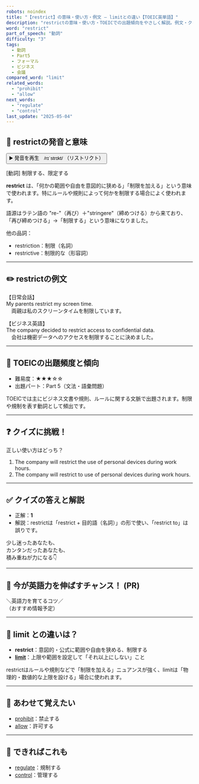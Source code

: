```yaml
---
robots: noindex
title: "【restrict】の意味・使い方・例文 ― limitとの違い【TOEIC英単語】"
description: "restrictの意味・使い方・TOEICでの出題傾向をやさしく解説。例文・クイズ付きでlimitとの違いもわかりやすく学べます。"
word: "restrict"
part_of_speech: "動詞"
difficulty: "3"
tags:
  - 動詞
  - Part5
  - フォーマル
  - ビジネス
  - 会議
compared_word: "limit"
related_words:
  - "prohibit"
  - "allow"
next_words:
  - "regulate"
  - "control"
last_update: "2025-05-04"
---
```


## 🔰 restrictの発音と意味

<button class="play-audio" onclick="playTTS('restrict')">
  <span class="play-audio-main">
    ▶️ 発音を再生　/rɪˈstrɪkt/
  </span>
  <span class="play-audio-sub">
    （リストリクト）
  </span>
</button>

[動詞] 制限する、限定する

**restrict** は、「何かの範囲や自由を意図的に狭める」「制限を加える」という意味で使われます。特にルールや規則によって何かを制限する場合によく使われます。

語源はラテン語の "re-"（再び）＋"stringere"（締めつける）から来ており、「再び締めつける」→「制限する」という意味になりました。

他の品詞：  
- restriction：制限（名詞）
- restrictive：制限的な（形容詞）

---

## ✏️ restrictの例文

【日常会話】  
My parents restrict my screen time.  
　両親は私のスクリーンタイムを制限しています。

【ビジネス英語】  
The company decided to restrict access to confidential data.  
　会社は機密データへのアクセスを制限することに決めました。

---

## 🎯 TOEICの出題頻度と傾向

- 難易度：★★★☆☆
- 出題パート：Part 5（文法・語彙問題）

TOEICでは主にビジネス文書や規則、ルールに関する文脈で出題されます。制限や規制を表す動詞として頻出です。

---

## ❓ クイズに挑戦！

正しい使い方はどっち？

1. The company will restrict the use of personal devices during work hours.  
2. The company will restrict to use of personal devices during work hours.

---

## ✅ クイズの答えと解説

- 正解：**1**
- 解説：restrictは「restrict + 目的語（名詞）」の形で使い、「restrict to」は誤りです。

少し迷ったあなたも、  
カンタンだったあなたも、  
積み重ねが力になる👇️

---

## 🚀 今が英語力を伸ばすチャンス！ (PR)

<div class="info-center">
＼英語力を育てるコツ／<br>  
（おすすめ情報予定）
</div>

---

## 🤔  limit との違いは？

- **restrict**：意図的・公式に範囲や自由を狭める、制限する
- **[limit](/word/limit)**：上限や範囲を設定して「それ以上にしない」こと

restrictはルールや規則などで「制限を加える」ニュアンスが強く、limitは「物理的・数値的な上限を設ける」場合に使われます。

---

## 🧩 あわせて覚えたい

- [prohibit](/word/prohibit)：禁止する
- [allow](/word/allow)：許可する

---

## 📖 できればこれも

- [regulate](/word/regulate)：規制する
- [control](/word/control)：管理する

<!-- cvid: aid47_bid04 -->
